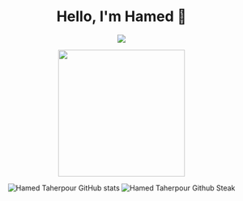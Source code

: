 <h1 align="center">Hello, I'm Hamed 👋</h1>

<p align="center">
<img src="https://komarev.com/ghpvc/?username=HamedTaherpour&label=Profile+Views" />
</p>

<p align="center">
<img height="250" src="https://media.giphy.com/media/L0BMRbmQDOy03Z7A36/giphy.gif" />
</p>

<p align="center" style"dir:rtl">
  <img src="https://github-readme-stats.vercel.app/api?username=HamedTaherpour&show_icons=true&theme=monokai" alt="Hamed Taherpour GitHub stats" />
  <img src="https://github-readme-streak-stats.herokuapp.com/?user=HamedTaherpour&theme=monokai" alt="Hamed Taherpour Github Steak" />
</p>
